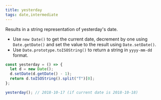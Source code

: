 ```yaml
---
title: yesterday
tags: date,intermediate
---
```


Results in a string representation of yesterday's date.

- Use `new Date()` to get the current date, decrement by one using `Date.getDate()` and set the value to the result using `Date.setDate()`.
- Use `Date.prototype.toISOString()` to return a string in `yyyy-mm-dd` format.

```js
const yesterday = () => {
  let d = new Date();
  d.setDate(d.getDate() - 1);
  return d.toISOString().split("T")[0];
};
```

```js
yesterday(); // 2018-10-17 (if current date is 2018-10-18)
```
